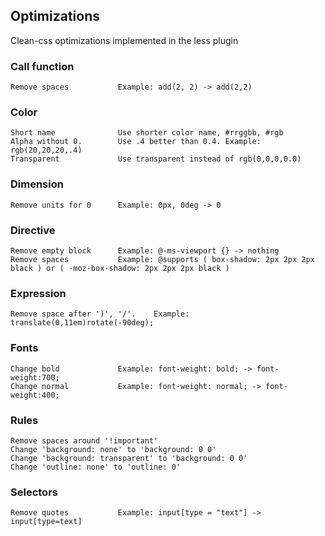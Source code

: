 ## Optimizations
Clean-css optimizations implemented in the less plugin

### Call function
	Remove spaces			Example: add(2, 2) -> add(2,2)

### Color
	Short name				Use shorter color name, #rrggbb, #rgb
	Alpha without 0.		Use .4 better than 0.4. Example: rgb(20,20,20,.4)
	Transparent				Use transparent instead of rgb(0,0,0,0.0)

### Dimension
	Remove units for 0		Example: 0px, 0deg -> 0

### Directive
	Remove empty block		Example: @-ms-viewport {} -> nothing
	Remove spaces			Example: @supports ( box-shadow: 2px 2px 2px black ) or ( -moz-box-shadow: 2px 2px 2px black )

### Expression
	Remove space after ')', '/'.	Example: translate(0,11em)rotate(-90deg);

### Fonts
	Change bold				Example: font-weight: bold; -> font-weight:700;
	Change normal			Example: font-weight: normal; -> font-weight:400;

### Rules
	Remove spaces around '!important'
	Change 'background: none' to 'background: 0 0'
	Change 'background: transparent' to 'background: 0 0'
	Change 'outline: none' to 'outline: 0'

### Selectors
	Remove quotes			Example: input[type = "text"] -> input[type=text]



